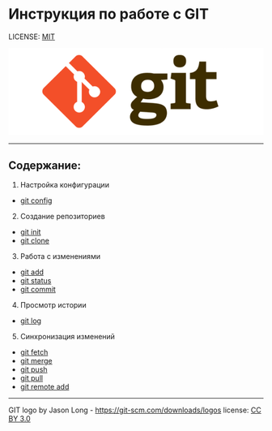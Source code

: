 # Инструкция по работе с GIT

LICENSE: [MIT](./license.md)

![git-logo](./assets/git-logo.png "git-logo")

---
## Содержание:

1. Настройка конфигурации

  * [git config](config.md)

2. Создание репозиториев

  * [git init](init.md)
  * [git clone](clone.md)

3. Работа с изменениями
  
  * [git add](add.md)
  * [git status](status.md)
  * [git commit](commit.md)

4. Просмотр истории 

  * [git log](log.md)

5. Синхронизация изменений

  * [git fetch](fetch.md)
  * [git merge](merge.md)
  * [git push](push.md)
  * [git pull](pull.md)
  * [git remote add](remote_add.md)
---

GIT logo by Jason Long - https://git-scm.com/downloads/logos
license: [CC BY 3.0](https://creativecommons.org/licenses/by/3.0/)
